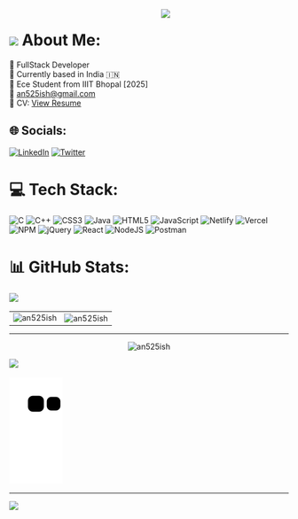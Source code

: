 <img align='right' src="https://media.giphy.com/media/M9gbBd9nbDrOTu1Mqx/giphy.gif" width="230">

# <img src="https://media.giphy.com/media/WUlplcMpOCEmTGBtBW/giphy.gif" width="60">   About Me:   
🧭 FullStack Developer<br>🏡 Currently based in India 🇮🇳<br>🏫 Ece Student from IIIT Bhopal [2025]<br>📧 an525ish@gmail.com<br>📝 CV:  <a href="https://drive.google.com/file/d/1jSd1BJWltjKx6GGN5J2eFEJn4IYQSIOb/view?usp=share_link" >View Resume</a><br>

## 🌐 Socials:
[![LinkedIn](https://img.shields.io/badge/LinkedIn-%230077B5.svg?logo=linkedin&logoColor=white)](https://linkedin.com/in/an525ish) [![Twitter](https://img.shields.io/badge/Twitter-%231DA1F2.svg?logo=Twitter&logoColor=white)](https://twitter.com/an525ish) 

# 💻 Tech Stack:
![C](https://img.shields.io/badge/c-%2300599C.svg?style=for-the-badge&logo=c&logoColor=white) ![C++](https://img.shields.io/badge/c++-%2300599C.svg?style=for-the-badge&logo=c%2B%2B&logoColor=white) ![CSS3](https://img.shields.io/badge/css3-%231572B6.svg?style=for-the-badge&logo=css3&logoColor=white) ![Java](https://img.shields.io/badge/java-%23ED8B00.svg?style=for-the-badge&logo=java&logoColor=white) ![HTML5](https://img.shields.io/badge/html5-%23E34F26.svg?style=for-the-badge&logo=html5&logoColor=white) ![JavaScript](https://img.shields.io/badge/javascript-%23323330.svg?style=for-the-badge&logo=javascript&logoColor=%23F7DF1E) ![Netlify](https://img.shields.io/badge/netlify-%23000000.svg?style=for-the-badge&logo=netlify&logoColor=#00C7B7) ![Vercel](https://img.shields.io/badge/vercel-%23000000.svg?style=for-the-badge&logo=vercel&logoColor=white) ![NPM](https://img.shields.io/badge/NPM-%23000000.svg?style=for-the-badge&logo=npm&logoColor=white) ![jQuery](https://img.shields.io/badge/jquery-%230769AD.svg?style=for-the-badge&logo=jquery&logoColor=white) ![React](https://img.shields.io/badge/react-%2320232a.svg?style=for-the-badge&logo=react&logoColor=%2361DAFB) ![NodeJS](https://img.shields.io/badge/node.js-6DA55F?style=for-the-badge&logo=node.js&logoColor=white) ![Postman](https://img.shields.io/badge/Postman-FF6C37?style=for-the-badge&logo=postman&logoColor=white)

# 📊 GitHub Stats:
<img src="https://user-images.githubusercontent.com/73097560/115834477-dbab4500-a447-11eb-908a-139a6edaec5c.gif"></a>

<table>
  <tr>
    <td><img src="https://github-readme-stats.vercel.app/api?username=an525ish&show_icons=true&theme=dark&locale=en&include_all_commits=true&count_private==true" alt="an525ish" /></td>
    <td><img align="center" src="https://github-readme-streak-stats.herokuapp.com/?user=an525ish&theme=dark" alt="an525ish" /></td>
  </tr>
</table>

---

<div align="center">
  <p>
    <img src="https://github-readme-stats.vercel.app/api/top-langs?username=an525ish&show_icons=true&theme=dark&locale=en&layout=compact&include_all_commits=true&count_private==true" alt="an525ish" />
  </p>
 </div> 
<img src="https://user-images.githubusercontent.com/73097560/115834477-dbab4500-a447-11eb-908a-139a6edaec5c.gif"></a>

<!--  ![Snake Graph](https://github.com/an525ish/an525ish/blob/main/github-user-contribution.svg) -->
<p>
  <img src="https://github.com/an525ish/an525ish/blob/output/github-contribution-grid-snake.svg" alt="snake">
</p>
<!-- ### ✍️ Random Dev Quote
![](https://quotes-github-readme.vercel.app/api?type=horizontal&theme=radical) -->

---
[![](https://visitcount.itsvg.in/api?id=an525ish&icon=0&color=0)](https://visitcount.itsvg.in)
